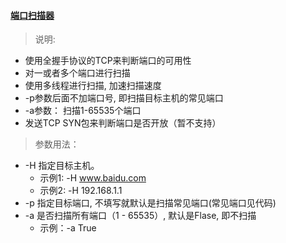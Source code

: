 ####  [端口扫描器](./PortScanner)

> 说明:
* 使用全握手协议的TCP来判断端口的可用性
* 对一或者多个端口进行扫描
* 使用多线程进行扫描, 加速扫描速度　
* -p参数后面不加端口号, 即扫描目标主机的常见端口
* -a参数： 扫描1-65535个端口
* 发送TCP SYN包来判断端口是否开放（暂不支持）
        
> 参数用法：
   
* -H 指定目标主机。
  * 示例1: -H www.baidu.com 
  * 示例2: -H 192.168.1.1
* -p 指定目标端口, 不填写就默认是扫描常见端口(常见端口见代码)
* -a 是否扫描所有端口（1 - 65535）, 默认是Flase, 即不扫描
   * 示例：-a True